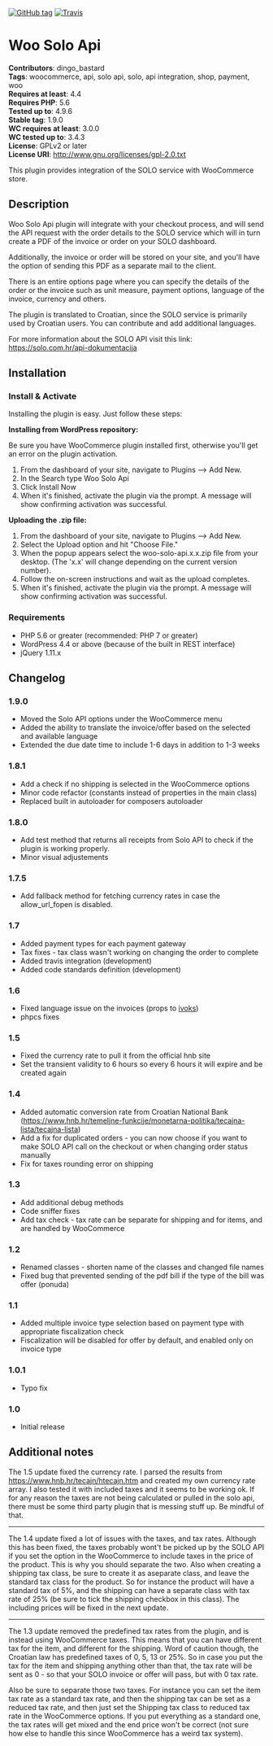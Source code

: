 [![GitHub tag](https://img.shields.io/github/tag/dingo-d/woo-solo-api.svg?style=for-the-badge)](https://github.com/dingo-d/woo-solo-api)
[![Travis](https://img.shields.io/travis/dingo-d/woo-solo-api.svg?style=for-the-badge)](https://github.com/dingo-d/woo-solo-api)


# Woo Solo Api

**Contributors**: dingo_bastard  
**Tags**: woocommerce, api, solo api, solo, api integration, shop, payment, woo  
**Requires at least**: 4.4  
**Requires PHP**: 5.6  
**Tested up to**: 4.9.6  
**Stable tag**: 1.9.0  
**WC requires at least**: 3.0.0  
**WC tested up to**: 3.4.3  
**License**: GPLv2 or later  
**License URI**: http://www.gnu.org/licenses/gpl-2.0.txt

This plugin provides integration of the SOLO service with WooCommerce store.

## Description

Woo Solo Api plugin will integrate with your checkout process, and will send the API request with
the order details to the SOLO service which will in turn create a PDF of the invoice or order on your SOLO dashboard.

Additionally, the invoice or order will be stored on your site, and you'll have the option of sending this PDF as a separate
mail to the client.

There is an entire options page where you can specify the details of the order or the invoice such as unit measure, payment
options, language of the invoice, currency and others.

The plugin is translated to Croatian, since the SOLO service is primarily used by Croatian users. You can contribute and add additional languages.

For more information about the SOLO API visit this link: https://solo.com.hr/api-dokumentacija

## Installation

### Install & Activate

Installing the plugin is easy. Just follow these steps:

**Installing from WordPress repository:**

Be sure you have WooCommerce plugin installed first, otherwise you'll get an error on the plugin activation.

1. From the dashboard of your site, navigate to Plugins --> Add New.
2. In the Search type Woo Solo Api
3. Click Install Now
4. When it's finished, activate the plugin via the prompt. A message will show confirming activation was successful.

**Uploading the .zip file:**

1. From the dashboard of your site, navigate to Plugins --> Add New.
2. Select the Upload option and hit "Choose File."
3. When the popup appears select the woo-solo-api.x.x.zip file from your desktop. (The 'x.x' will change depending on the current version number).
4. Follow the on-screen instructions and wait as the upload completes.
5. When it's finished, activate the plugin via the prompt. A message will show confirming activation was successful.

### Requirements

* PHP 5.6 or greater (recommended: PHP 7 or greater)
* WordPress 4.4 or above (because of the built in REST interface)
* jQuery 1.11.x

## Changelog

### 1.9.0

* Moved the Solo API options under the WooCommerce menu
* Added the ability to translate the invoice/offer based on the selected and available language
* Extended the due date time to include 1-6 days in addition to 1-3 weeks

### 1.8.1

* Add a check if no shipping is selected in the WooCommerce options
* Minor code refactor (constants instead of properties in the main class)
* Replaced built in autoloader for composers autoloader

### 1.8.0

* Add test method that returns all receipts from Solo API to check if the plugin is working properly.
* Minor visual adjustements

### 1.7.5

* Add fallback method for fetching currency rates in case the allow_url_fopen is disabled.

### 1.7

* Added payment types for each payment gateway
* Tax fixes - tax class wasn't working on changing the order to complete
* Added travis integration (development)
* Added code standards definition (development)

### 1.6

* Fixed language issue on the invoices (props to [ivoks](https://github.com/ivoks))
* phpcs fixes

### 1.5

* Fixed the currency rate to pull it from the official hnb site
* Set the transient validity to 6 hours so every 6 hours it will expire and be created again

### 1.4

* Added automatic conversion rate from Croatian National Bank (https://www.hnb.hr/temeljne-funkcije/monetarna-politika/tecajna-lista/tecajna-lista)
* Add a fix for duplicated orders - you can now choose if you want to make SOLO API call on the checkout or when changing order status manually
* Fix for taxes rounding error on shipping

### 1.3

* Add additional debug methods
* Code sniffer fixes
* Add tax check - tax rate can be separate for shipping and for items, and are handled by WooCommerce

### 1.2

* Renamed classes - shorten name of the classes and changed file names
* Fixed bug that prevented sending of the pdf bill if the type of the bill was offer (ponuda)

### 1.1

* Added multiple invoice type selection based on payment type with appropriate fiscalization check
* Fiscalization will be disabled for offer by default, and enabled only on invoice type

### 1.0.1

* Typo fix

### 1.0

* Initial release

## Additional notes

The 1.5 update fixed the currency rate. I parsed the results from https://www.hnb.hr/tecajn/htecajn.htm and created my own currency rate array. I also tested it with included taxes and it seems to be working ok. If for any reason the taxes are not being calculated or pulled in the solo api, there must be some third party plugin that is messing stuff up. Be mindful of that.

----

The 1.4 update fixed a lot of issues with the taxes, and tax rates. Although this has been fixed, the taxes probably wont't be picked up by the SOLO API if you set the option in the WooCommerce to include taxes in the price of the product. This is why you should separate the two. Also when creating a shipping tax class, be sure to create it as aseparate class, and leave the standard tax class for the product. So for instance the product will have a standard tax of 5%, and the shipping can have a separate class with tax rate of 25% (be sure to tick the shipping checkbox in this class).
The including prices will be fixed in the next update.

----

The 1.3 update removed the predefined tax rates from the plugin, and is instead using WooCommerce taxes.
This means that you can have different tax for the item, and different for the shipping. Word of caution though, the Croatian law has predefined taxes of 0, 5, 13 or 25%. So in case you put the tax for the item and shipping anything other than that, the tax rate will be sent as 0 - so that your SOLO invoice or offer will pass, but with 0 tax rate.

Also be sure to separate those two taxes. For instance you can set the item tax rate as a standard tax rate, and then the shipping tax can be set as a reduced tax rate, and then just set the Shipping tax class to reduced tax rate in the WooCommerce options. If you put everything as a standard one, the tax rates will get mixed and the end price won't be correct (not sure how else to handle this since WooCommerce has a weird tax system).


